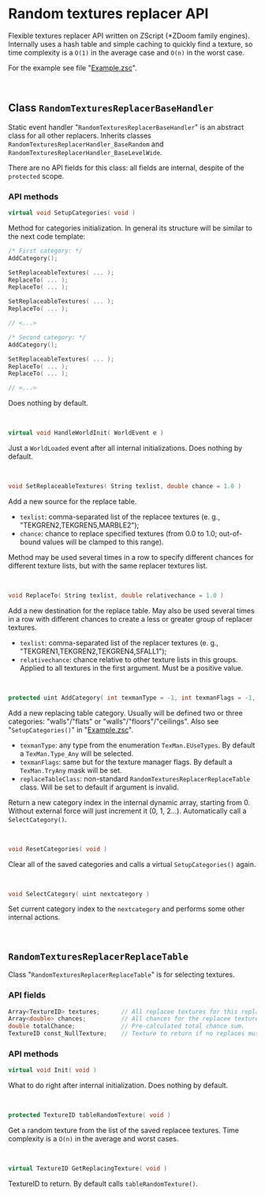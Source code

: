# Random textures replacer API

Flexible textures replacer API written on ZScript (*ZDoom family engines). Internally uses a hash table and simple caching to quickly find a texture, so time complexity is a `O(1)` in the average case and `O(n)` in the worst case.

For the example see file "[Example.zsc](ZScript\RandomTexturesReplacer\Example.zsc)".


<br>


## Class `RandomTexturesReplacerBaseHandler`

Static event handler "`RandomTexturesReplacerBaseHandler`" is an abstract class for all other replacers. Inherits classes `RandomTexturesReplacerHandler_BaseRandom` and `RandomTexturesReplacerHandler_BaseLevelWide`.

There are no API fields for this class: all fields are internal, despite of the `protected` scope.

### API methods

```CPP
virtual void SetupCategories( void )
```
Method for categories initialization. In general its structure will be similar to the next code template:
```CPP
/* First category: */
AddCategory();

SetReplaceableTextures( ... );
ReplaceTo( ... );
ReplaceTo( ... );

SetReplaceableTextures( ... );
ReplaceTo( ... );

// <...>

/* Second category: */
AddCategory();

SetReplaceableTextures( ... );
ReplaceTo( ... );
ReplaceTo( ... );

// <...>
```
Does nothing by default.

<br>

```CPP
virtual void HandleWorldInit( WorldEvent e )
```
Just a `WorldLoaded` event after all internal initializations. Does nothing by default.

<br>

```CPP
void SetReplaceableTextures( String texlist, double chance = 1.0 )
```
Add a new source for the replace table.
 * `texlist`: comma-separated list of the replacee textures (e. g., "TEKGREN2,TEKGREN5,MARBLE2");
 * `chance`: chance to replace specified textures (from 0.0 to 1.0; out-of-bound values will be clamped to this range).

Method may be used several times in a row to specify different chances for different texture lists, but with the same replacer textures list.

<br>

```CPP
void ReplaceTo( String texlist, double relativechance = 1.0 )
```

Add a new destination for the replace table. May also be used several times in a row with different chances to create a less or greater group of replacer textures.
 * `texlist`: comma-separated list of the replacer textures (e. g., "TEKGREN1,TEKGREN2,TEKGREN4,SFALL1");
 * `relativechance`: chance relative to other texture lists in this groups. Applied to all textures in the first argument. Must be a positive value.

<br>

```CPP
protected uint AddCategory( int texmanType = -1, int texmanFlags = -1, class<Object> replaceTableClass = NULL )
```
Add a new replacing table category. Usually will be defined two or three categories: "walls"/"flats" or "walls"/"floors"/"ceilings". Also see "`SetupCategories()`" in "[Example.zsc](ZScript\RandomTexturesReplacer\Example.zsc)".
 * `texmanType`: any type from the enumeration `TexMan.EUseTypes`. By default a `TexMan.Type_Any` will be selected.
 * `texmanFlags`: same but for the texture manager flags. By default a `TexMan.TryAny` mask will be set.
 * `replaceTableClass`: non-standard `RandomTexturesReplacerReplaceTable` class. Will be set to default if argument is invalid.

Return a new category index in the internal dynamic array, starting from 0. Without external force will just increment it (0, 1, 2...). Automatically call a `SelectCategory()`.

<br>

```CPP
void ResetCategories( void )
```
Clear all of the saved categories and calls a virtual `SetupCategories()` again.

<br>

```CPP
void SelectCategory( uint nextcategory )
```
Set current category index to the `nextcategory` and performs some other internal actions.

<br>


## `RandomTexturesReplacerReplaceTable`

Class "`RandomTexturesReplacerReplaceTable`" is for selecting textures.

### API fields

```CPP
Array<TextureID> textures;		// All replacee textures for this replace group.
Array<double> chances;			// All chances for the replacee textures. chances.Size() == textures.Size().
double totalChance;				// Pre-calculated total chance sum.
TextureID const_NullTexture;	// Texture to return if no replaces must be done.
```

### API methods

```CPP
virtual void Init( void )
```
What to do right after internal initialization. Does nothing by default.

<br>

```CPP
protected TextureID tableRandomTexture( void )
```
Get a random texture from the list of the saved replacee textures. Time complexity is a `O(n)` in the average and worst cases.

<br>

```CPP
virtual TextureID GetReplacingTexture( void )
```
TextureID to return. By default calls `tableRandomTexture()`.
